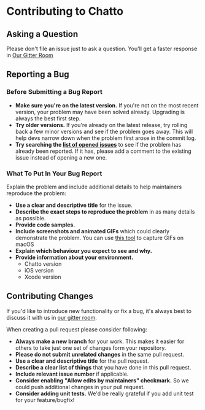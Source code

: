 # Contributing to Chatto

## Asking a Question

Please don't file an issue just to ask a question.
You'll get a faster response in [Our Gitter Room](https://gitter.im/chatto-framework/community)

## Reporting a Bug

### Before Submitting a Bug Report

- **Make sure you're on the latest version.** If you're not on the most recent version, your problem may have been solved already. Upgrading is always the best first step.
- **Try older versions.** If you're already on the latest release, try rolling back a few minor versions and see if the problem goes away. This will help devs narrow down when the problem first arose in the commit log.
- **Try searching the [list of opened issues](https://github.com/badoo/Chatto/issues)** to see if the problem has already been reported. If it has, please add a comment to the existing issue instead of opening a new one.

### What To Put In Your Bug Report

Explain the problem and include additional details to help maintainers reproduce the problem:

- **Use a clear and descriptive title** for the issue.
- **Describe the exact steps to reproduce the problem** in as many details as possible.
- **Provide code samples.**
- **Include screenshots and animated GIFs** which could clearly demonstrate the problem. You can use [this tool](https://www.cockos.com/licecap/) to capture GIFs on macOS
- **Explain which behaviour you expect to see and why.**
- **Provide information about your environment.**
    - Chatto version
    - iOS version
    - Xcode version

## Contributing Changes

If you'd like to introduce new functionality or fix a bug, it's always best to discuss it with us in [our gitter room](https://gitter.im/chatto-framework/community).

When creating a pull request please consider following:

- **Always make a new branch** for your work. This makes it easier for others to take just one set of changes form your repository.
- **Please do not submit unrelated changes** in the same pull request.
- **Use a clear and descriptive title** for the pull request.
- **Describe a clear list of things** that you have done in this pull request.
- **Include relevant issue number** if applicable.
- **Consider enabling "Allow edits by maintainers" checkmark.** So we could push additional changes in your pull request.
- **Consider adding unit tests.** We'd be really grateful if you add unit test for your feature/bugfix!
